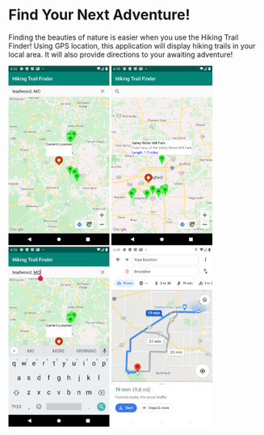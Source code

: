 # Find Your Next Adventure!

Finding the beauties of nature is easier when you use the Hiking Trail Finder! Using GPS location, this application will display hiking 
trails in your local area. It will also provide directions to your awaiting adventure!

<img src="currentLocation.png" width="200">  <img src="trailDetails.png" width="200"> <img src="searchBar.png" width="200"> <img src="directions.png" width="200">
